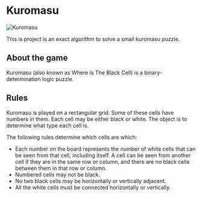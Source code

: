 # Kuromasu

![Kuromasu](https://www.gmpuzzles.com/images/puzzles/KuromasuEx.png)

This is project is an exact algorithm to solve a small kuromasu puzzle.

## About the game
Kuromasu (also known as Where Is The Black Cell) is a binary-determination logic puzzle.

## Rules
Kuromasu is played on a rectangular grid. Some of these cells have numbers in them. Each cell may be either black or white. The object is to determine what type each cell is.

The following rules determine which cells are which:

- Each number on the board represents the number of white cells that can be seen from that cell, including itself. A cell can be seen from another cell if they are in the same row or column, and there are no black cells between them in that row or column.
- Numbered cells may not be black.
- No two black cells may be horizontally or vertically adjacent.
- All the white cells must be connected horizontally or vertically.


